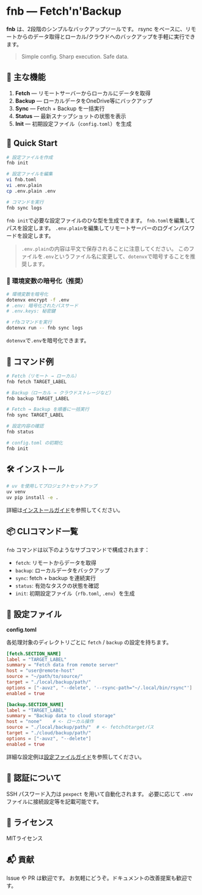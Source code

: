 # fnb — Fetch'n'Backup

**fnb** は、2段階のシンプルなバックアップツールです。
rsync をベースに、リモートからのデータ取得とローカル/クラウドへのバックアップを手軽に実行できます。

> Simple config. Sharp execution. Safe data.

## 🚀 主な機能

1. **Fetch** — リモートサーバーからローカルにデータを取得
2. **Backup** — ローカルデータをOneDrive等にバックアップ
3. **Sync** — Fetch + Backup を一括実行
4. **Status** — 最新スナップショットの状態を表示
5. **Init** — 初期設定ファイル（`config.toml`）を生成

## 🔰 Quick Start

```bash
# 設定ファイルを作成
fnb init

# 設定ファイルを編集
vi fnb.toml
vi .env.plain
cp .env.plain .env

# コマンドを実行
fnb sync logs
```

`fnb init`で必要な設定ファイルのひな型を生成できます。
`fnb.toml`を編集してパスを設定します。
`.env.plain`を編集してリモートサーバーのログインパスワードを設定します。

> `.env.plain`の内容は平文で保存されることに注意してください。
> このファイルを`.env`というファイル名に変更して、`dotenvx`で暗号することを推奨します。

### 🔐 環境変数の暗号化（推奨）

```bash
# 環境変数を暗号化
dotenvx encrypt -f .env
# .env: 暗号化されたパスサード
# .env.keys: 秘密鍵

# rfbコマンドを実行
dotenvx run -- fnb sync logs
```

`dotenvx`で`.env`を暗号化できます。

## 🧰 コマンド例

```bash
# Fetch（リモート → ローカル）
fnb fetch TARGET_LABEL

# Backup（ローカル → クラウドストレージなど）
fnb backup TARGET_LABEL

# Fetch → Backup を順番に一括実行
fnb sync TARGET_LABEL

# 設定内容の確認
fnb status

# config.toml の初期化
fnb init
```

## 🛠️ インストール

```bash
# uv を使用してプロジェクトセットアップ
uv venv
uv pip install -e .
```

詳細は[インストールガイド](installation.md)を参照してください。

## 📦 CLIコマンド一覧

`fnb` コマンドは以下のようなサブコマンドで構成されます：

- `fetch`: リモートからデータを取得
- `backup`: ローカルデータをバックアップ
- `sync`: fetch + backup を連続実行
- `status`: 有効なタスクの状態を確認
- `init`: 初期設定ファイル（`rfb.toml`, `.env`）を生成

## 📝 設定ファイル

**config.toml**

各処理対象のディレクトリごとに
`fetch` / `backup`
の設定を持ちます。

```toml
[fetch.SECTION_NAME]
label = "TARGET_LABEL"
summary = "Fetch data from remote server"
host = "user@remote-host"
source = "~/path/to/source/"
target = "./local/backup/path/"
options = ["-auvz", "--delete", '--rsync-path="~/.local/bin/rsync"']
enabled = true

[backup.SECTION_NAME]
label = "TARGET_LABEL"
summary = "Backup data to cloud storage"
host = "none"    # <- ローカル操作
source = "./local/backup/path/"  # <- fetchのtargetパス
target = "./cloud/backup/path/"
options = ["-auvz", "--delete"]
enabled = true
```

詳細な設定例は[設定ファイルガイド](usage/configuration.md)を参照してください。

## 🔐 認証について

SSH パスワード入力は `pexpect` を用いて自動化されます。
必要に応じて `.env` ファイルに接続設定等を記載可能です。

## 🪪 ライセンス

MITライセンス

## 📬 貢献

Issue や PR は歓迎です。
お気軽にどうぞ。ドキュメントの改善提案も歓迎です。
